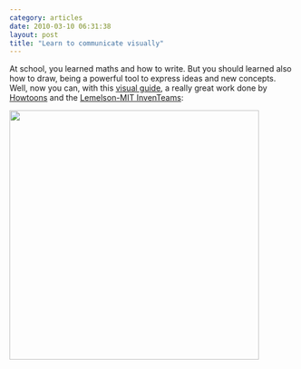 ```yaml
---
category: articles
date: 2010-03-10 06:31:38
layout: post
title: "Learn to communicate visually"
---
```


<p>At school, you learned maths and how to write. But you should learned also how to draw, being a powerful tool to express ideas and new concepts. Well, now you can, with this <a href="http://www.howtoons.com/?page_id=1455">visual guide</a>, a really great work done by <a href="http://www.howtoons.com">Howtoons</a> and the <a href="http://web.mit.edu/inventeams/">Lemelson-MIT InvenTeams</a>:</p><a href="http://www.howtoons.com/?page_id=1455"><img width="440" src="https://cdn.joaobordalo.com/images/static/blog/VisualCommunication.png"></a>
